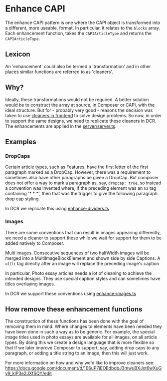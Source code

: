 # Enhance CAPI

The enhance CAPI pattern is one where the CAPI object is transformed into a different, more useable, format. In particular, it relates to the `blocks` array. Each enhancement function, takes the `CAPIArticleType` and returns the `CAPIArticleType`.

## Lexicon

An 'enhancement' could also be termed a 'transformation' and in other places similar functions are referred to as 'cleaners'.

## Why?

Ideally, these transformations would not be required. A better solution would be to construct the array at source, in Composer or CAPI, with the ideal structure. But for - probably very good - reasons the decision was taken to use [cleaners in frontend](https://github.com/guardian/frontend/blob/aa0013a6f9c247be36d29b9716e0ccc80cc8b218/common/app/views/support/HtmlCleaner.scala) to solve design problems. So now, in order to support the same designs, we need to replicate these cleaners in DCR. The enhancements are applied in the [server/server.ts](/dotcom-rendering/src/web/server/server.ts).

## Examples

### DropCaps

Certain article types, such as Features, have the first letter of the first paragraph marked as a DropCap. However, there was a requirement to sometimes also have other paragraphs be given a DropCap. But composer does not offer a way to mark a paragraph as, say, `dropcap: true`, so instead a convention was invented where, if the preceding element was an `h2` tag containing '\* \* \*', then that was the trigger to give the following paragraph drop cap styling.

In DCR we replicate this using [enhance-dividers.ts](/dotcom-rendering/src/model/enhance-dividers.ts)

### Images

There are some conventions that can result in images appearing differently, we need a cleaner to support these while we wait for support for them to be added natively to Composer.

Multi images. Consecutive sequences of two halfWidth images will be merged into a MultiImageBlockElement and shown side by side
Captions. A `ul`/`li` tag directly after an image will replace the preceding image's caption

In particular, Photo essay articles needs a lot of cleaning to achieve the intended designs. They use special caption styles and can sometimes have titles overlaying images.

In DCR we support these conventions using [enhance-images.ts](/dotcom-rendering/src/model/enhance-images.ts)

## How remove these enhancement functions

The construction of these functions has been done with the goal of removing them in mind. Where changes to elements have been needed they have been done in such a way as to be generic. For example, the special image titles used in photo essays are available for all images, on all article types. By doing this we create a design language that is more flexible so that if we later improve Composer to support, say, adding drop caps to any paragraph, or adding a title string to an image, then this will just work.

For more information on how and why we'd like to improve cleaners see: https://docs.google.com/document/d/1ESuP7jEOEdbqbJ3mwuBXJxt6wXuGv9_klP3e2JXfSQY/edit
